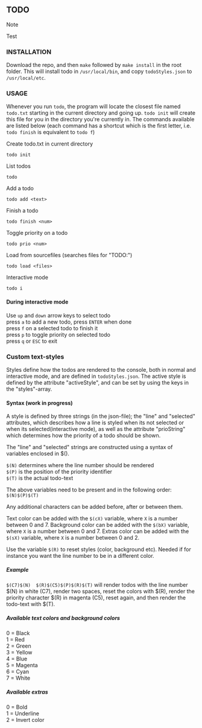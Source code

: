 ## TODO

> [!NOTE]  
> Test


### INSTALLATION

Download the repo, and then `make` followed by `make install` in the root folder. This will install todo in `/usr/local/bin`, and copy `todoStyles.json` to `/usr/local/etc`.

### USAGE

Whenever you run `todo`, the program will locate the closest file named `todo.txt` starting in the current directory and going up. `todo init` will create this file for you in the directory you're currently in. The commands available are listed below (each command has a shortcut which is the first letter, i.e. `todo finish` is equivalent to `todo f`)

Create todo.txt in current directory
```
todo init
```

List todos
```
todo
```

Add a todo
```
todo add <text>
```

Finish a todo
```
todo finish <num>
```

Toggle priority on a todo
```
todo prio <num>
```

Load from sourcefiles (searches files for "TODO:")
```
todo load <files>
```

Interactive mode
```
todo i
```

#### During interactive mode

Use `up` and `down` arrow keys to select todo  
press `a` to add a new todo, press `ENTER` when done  
press `f` on a selected todo to finish it  
press `p` to toggle priority on selected todo  
press `q` or `ESC` to exit  

### Custom text-styles
Styles define how the todos are rendered to the console, both in normal and interactive mode, and are defined in `todoStyles.json`. The active style is defined by the attribute "activeStyle", and can be set by using the keys in the "styles"-array.

#### Syntax (work in progress)
A style is defined by three strings (in the json-file); the "line" and "selected" attributes, which describes how a line is styled when its not selected or when its selected(interactive mode), as well as the attribute "prioString" which determines how the priority of a todo should be shown. 

The "line" and "selected" strings are constructed using a syntax of variables enclosed in $().

`$(N)` determines where the line number should be rendered  
`$(P)` is the position of the priority identifier  
`$(T)` is the actual todo-text  

The above variables need to be present and in the following order: `$(N)$(P)$(T)`

Any additional characters can be added before, after or between them.

Text color can be added with the `$(cX)` variable, where `X` is a number between 0 and 7.
Background color can be added with the `$(bX)` variable, where `X` is a number between 0 and 7.
Extras color can be added with the `$(sX)` variable, where `X` is a number between 0 and 2.

Use the variable `$(R)` to reset styles (color, background etc). Needed if for instance you want the line number to be in a different color.

##### Example
`$(C7)$(N)  $(R)$(C5)$(P)$(R)$(T)` will render todos with the line number $(N) in white (C7), render two spaces, reset the colors with $(R), render the priority character $(R) in magenta (C5), reset again, and then render the todo-text with $(T).

##### Available text colors and background colors
0 = Black  
1 = Red  
2 = Green  
3 = Yellow  
4 = Blue  
5 = Magenta  
6 = Cyan  
7 = White  

##### Available extras
0 = Bold  
1 = Underline  
2 = Invert color  

